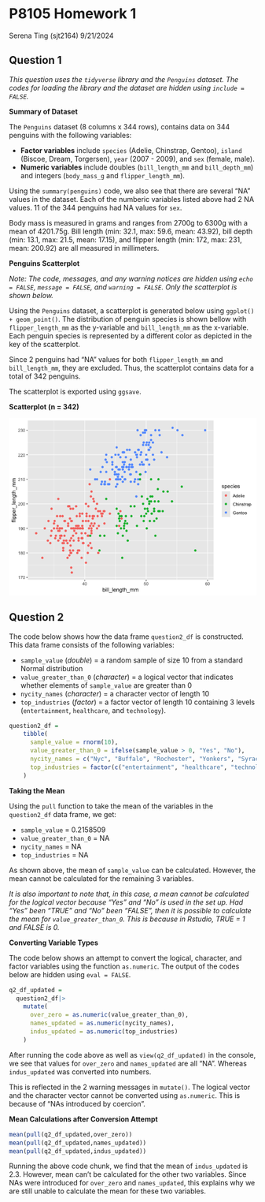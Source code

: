P8105 Homework 1
================
Serena Ting (sjt2164)
9/21/2024

## Question 1

*This question uses the `tidyverse` library and the `Penguins` dataset.
The codes for loading the library and the dataset are hidden using
`include = FALSE`.*

**Summary of Dataset**

The `Penguins` dataset (8 columns x 344 rows), contains data on 344
penguins with the following variables:

- **Factor variables** include `species` (Adelie, Chinstrap, Gentoo),
  `island` (Biscoe, Dream, Torgersen), `year` (2007 - 2009), and `sex`
  (female, male).
- **Numeric variables** include doubles (`bill_length_mm` and
  `bill_depth_mm`) and integers (`body_mass_g` and `flipper_length_mm`).

Using the `summary(penguins)` code, we also see that there are several
“NA” values in the dataset. Each of the numberic variables listed above
had 2 NA values. 11 of the 344 penguins had NA values for `sex`.

Body mass is measured in grams and ranges from 2700g to 6300g with a
mean of 4201.75g. Bill length (min: 32.1, max: 59.6, mean: 43.92), bill
depth (min: 13.1, max: 21.5, mean: 17.15), and flipper length (min: 172,
max: 231, mean: 200.92) are all measured in millimeters.

**Penguins Scatterplot**

*Note: The code, messages, and any warning notices are hidden using
`echo = FALSE`, `message = FALSE`, and `warning = FALSE`. Only the
scatterplot is shown below.*

Using the `Penguins` dataset, a scatterplot is generated below using
`ggplot() + geom_point()`. The distribution of penguin species is shown
bellow with `flipper_length_mm` as the y-variable and `bill_length_mm`
as the x-variable. Each penguin species is represented by a different
color as depicted in the key of the scatterplot.

Since 2 penguins had “NA” values for both `flipper_length_mm` and
`bill_length_mm`, they are excluded. Thus, the scatterplot contains data
for a total of 342 penguins.

The scatterplot is exported using `ggsave`.

**Scatterplot (n = 342)**

![](p8105_hw1_sjt2164_files/figure-gfm/scatterplot-1.png)<!-- -->

## Question 2

The code below shows how the data frame `question2_df` is constructed.
This data frame consists of the following variables:

- `sample_value` (*double*) = a random sample of size 10 from a standard
  Normal distribution
- `value_greater_than_0` (*character*) = a logical vector that indicates
  whether elements of `sample_value` are greater than 0
- `nycity_names` (*character*) = a character vector of length 10
- `top_industries` (*factor*) = a factor vector of length 10 containing
  3 levels (`entertainment`, `healthcare`, and `technology`).

``` r
question2_df = 
    tibble(
      sample_value = rnorm(10),
      value_greater_than_0 = ifelse(sample_value > 0, "Yes", "No"),
      nycity_names = c("Nyc", "Buffalo", "Rochester", "Yonkers", "Syracuse", "Albany", "New Rochelle", "Schenectady", "Utica", "Mount_Vernon"),
      top_industries = factor(c("entertainment", "healthcare", "technology", "healthcare", "healthcare", "healthcare", "technology", "technology", "technology", "healthcare"))
    )
```

**Taking the Mean**

Using the `pull` function to take the mean of the variables in the
`question2_df` data frame, we get:

- `sample_value` = 0.2158509
- `value_greater_than_0` = NA
- `nycity_names` = NA
- `top_industries` = NA

As shown above, the mean of `sample_value` can be calculated. However,
the mean cannot be calculated for the remaining 3 variables.

*It is also important to note that, in this case, a mean cannot be
calculated for the logical vector because “Yes” and “No” is used in the
set up. Had “Yes” been “TRUE” and “No” been “FALSE”, then it is possible
to calculate the mean for `value_greater_than_0`. This is because in
Rstudio, TRUE = 1 and FALSE is 0.*

**Converting Variable Types**

The code below shows an attempt to convert the logical, character, and
factor variables using the function `as.numeric`. The output of the
codes below are hidden using `eval = FALSE`.

``` r
q2_df_updated = 
  question2_df|>
    mutate(
      over_zero = as.numeric(value_greater_than_0),
      names_updated = as.numeric(nycity_names),
      indus_updated = as.numeric(top_industries)
    )
```

After running the code above as well as `view(q2_df_updated)` in the
console, we see that values for `over_zero` and `names_updated` are all
“NA”. Whereas `indus_updated` was converted into numbers.

This is reflected in the 2 warning messages in `mutate()`. The logical
vector and the character vector cannot be converted using `as.numeric`.
This is because of “NAs introduced by coercion”.

**Mean Calculations after Conversion Attempt**

``` r
mean(pull(q2_df_updated,over_zero))
mean(pull(q2_df_updated,names_updated))
mean(pull(q2_df_updated,indus_updated))
```

Running the above code chunk, we find that the mean of `indus_updated`
is 2.3. However, mean can’t be calculated for the other two variables.
Since NAs were introduced for `over_zero` and `names_updated`, this
explains why we are still unable to calculate the mean for these two
variables.
